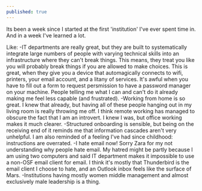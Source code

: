 ```yaml
---
published: true
---
```


Its been a week since I started at the first 'institution' I've ever spent time in. And in a week I've learned a lot. 

Like:
-IT departments are really great, but they are built to systematically integrate large numbers of people with varying technical skills into an infrastructure where they can't break things. This means, they treat you like you will probably break things if you are allowed to make choices. This is great, when they give you a device that automagically connects to wifi, printers, your email account, and a litany of services. It's awful when you have to fill out a form to request persmission to have a password manager on your machine. People telling me what I can and can't do it already making me feel less capable (and frustrated).
-Working from home is so great. I knew that already, but having all of these people hanging out in my living room is really throwing me off. I think remote working has managed to obscure the fact that I am an introvert. I knew I was, but office working makes it much clearer.
-Structured onboarding is sensible, but being on the receiving end of it reminds me that information cascades aren't very unhelpful. I am also reminded of a feeling I've had since childhood: instructions are overrated. 
-I hate email now! Sorry Zara for my not understanding why people hate email. My hatred might be partly because I am using two computers and said IT department makes it impossible to use a non-OSF email client for email. I think it's mostly that Thunderbird is the email client I choose to hate, and an Outlook inbox feels like the surface of Mars.
-Institutions having mostly women middle management and almost exclusively male leadership is a thing.
